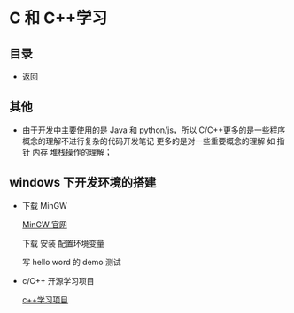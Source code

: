 # C 和 C++学习

## 目录

- [返回](../README.md)

## 其他

- 由于开发中主要使用的是 Java 和 python/js，所以 C/C++更多的是一些程序概念的理解不进行复杂的代码开发笔记 更多的是对一些重要概念的理解 如 指针 内存 堆栈操作的理解；

## windows 下开发环境的搭建

- 下载 MinGW

  [MinGW 官网](http://www.mingw.org/)

  下载 安装 配置环境变量

  写 hello word 的 demo 测试

- c/C++ 开源学习项目

  [c++学习项目](https://github.com/Light-City/CPlusPlusThings)
